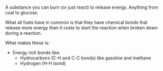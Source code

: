 A substance you can burn (or just react) to release energy. Anything from coal to glucose.

What all fuels have in common is that they have chemical bonds that release more energy than it costs to start the reaction when broken down during a reaction.

What makes these is:

 - Energy rich bonds like:
   - Hydrocarbons (C-H and C-C bonds) like gasoline and methane
   - Hydrogen (H-H bond)
